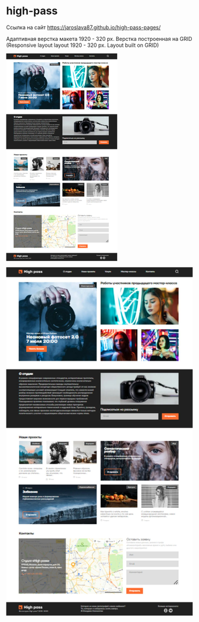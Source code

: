 # high-pass
Cсылка на сайт https://jaroslava87.github.io/high-pass-pages/

Адаптивная верстка макета 1920 - 320 px. Верстка построенная на GRID
(Responsive layout layout 1920 - 320 px. Layout built on GRID) 

<img src="https://github.com/jaroslava87/high-pass/blob/main/img/high-pass-preview.jpg" width="300px">

![preview](https://github.com/jaroslava87/high-pass/blob/main/img/high-pass-preview.jpg)
